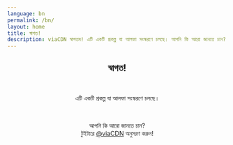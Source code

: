 ```yaml
---
language: bn
permalink: /bn/
layout: home
title: স্বাগত!
description: viaCDN স্বাগতম! এটি একটি প্রকল্প যা আলফা সংস্করণে চলছে। আপনি কি আরো জানতে চান?
---
```


<center>
<h2>স্বাগত!</h2>
<br/>

<p>
এটি একটি প্রকল্প যা আলফা সংস্করণে চলছে।
</p>

<br/>

<p>
আপনি কি আরো জানতে চান?
<br/>
টুইটারে <a href="https://twitter.com/viaCDN" target="_blank" rel="noopener">@viaCDN</a> অনুসরণ করুন!
</p>

<br/>
</center>
